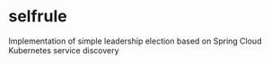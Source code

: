 # selfrule
Implementation of simple leadership election based on Spring Cloud Kubernetes service discovery
